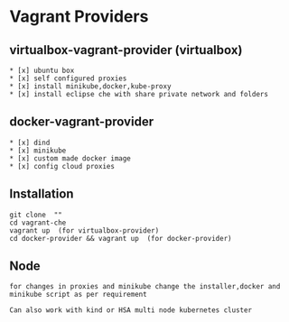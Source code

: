 # Vagrant Providers

## virtualbox-vagrant-provider (virtualbox) 
    * [x] ubuntu box 
    * [x] self configured proxies 
    * [x] install minikube,docker,kube-proxy 
    * [x] install eclipse che with share private network and folders

## docker-vagrant-provider 
    * [x] dind 
    * [x] minikube 
    * [x] custom made docker image 
    * [x] config cloud proxies 



## Installation 
    
    git clone  ""
    cd vagrant-che 
    vagrant up  (for virtualbox-provider)
    cd docker-provider && vagrant up  (for docker-provider) 


## Node 

    for changes in proxies and minikube change the installer,docker and minikube script as per requirement 
    
    Can also work with kind or HSA multi node kubernetes cluster


